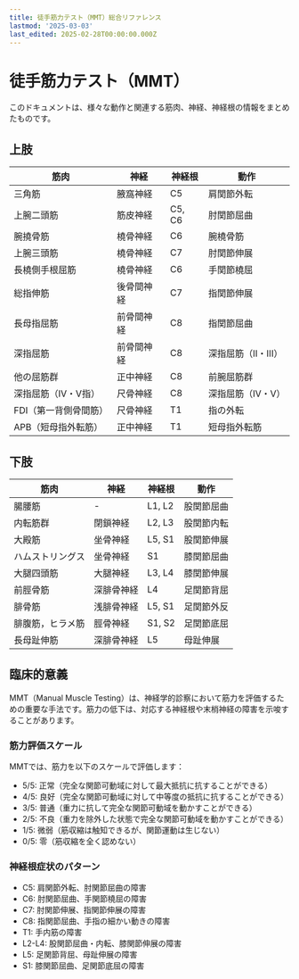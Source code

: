 ```yaml
---
title: 徒手筋力テスト（MMT）総合リファレンス
lastmod: '2025-03-03'
last_edited: 2025-02-28T00:00:00.000Z
---
```


# 徒手筋力テスト（MMT）

このドキュメントは、様々な動作と関連する筋肉、神経、神経根の情報をまとめたものです。

## 上肢

| 筋肉                  | 神経       | 神経根 | 動作                |
| --------------------- | ---------- | ------ | ------------------- |
| 三角筋                | 腋窩神経   | C5     | 肩関節外転          |
| 上腕二頭筋            | 筋皮神経   | C5, C6 | 肘関節屈曲          |
| 腕撓骨筋              | 橈骨神経   | C6     | 腕橈骨筋            |
| 上腕三頭筋            | 橈骨神経   | C7     | 肘関節伸展          |
| 長橈側手根屈筋        | 橈骨神経   | C6     | 手関節橈屈          |
| 総指伸筋              | 後骨間神経 | C7     | 指関節伸展          |
| 長母指屈筋            | 前骨間神経 | C8     | 指関節屈曲          |
| 深指屈筋              | 前骨間神経 | C8     | 深指屈筋（II・III） |
| 他の屈筋群            | 正中神経   | C8     | 前腕屈筋群          |
| 深指屈筋（IV・V指）   | 尺骨神経   | C8     | 深指屈筋（IV・V）   |
| FDI（第一背側骨間筋） | 尺骨神経   | T1     | 指の外転            |
| APB（短母指外転筋）   | 正中神経   | T1     | 短母指外転筋        |

## 下肢

| 筋肉             | 神経       | 神経根 | 動作       |
| ---------------- | ---------- | ------ | ---------- |
| 腸腰筋           | -          | L1, L2 | 股関節屈曲 |
| 内転筋群         | 閉鎖神経   | L2, L3 | 股関節内転 |
| 大殿筋           | 坐骨神経   | L5, S1 | 股関節伸展 |
| ハムストリングス | 坐骨神経   | S1     | 膝関節屈曲 |
| 大腿四頭筋       | 大腿神経   | L3, L4 | 膝関節伸展 |
| 前脛骨筋         | 深腓骨神経 | L4     | 足関節背屈 |
| 腓骨筋           | 浅腓骨神経 | L5, S1 | 足関節外反 |
| 腓腹筋，ヒラメ筋 | 脛骨神経   | S1, S2 | 足関節底屈 |
| 長母趾伸筋       | 深腓骨神経 | L5     | 母趾伸展   |

## 臨床的意義

MMT（Manual Muscle Testing）は、神経学的診察において筋力を評価するための重要な手法です。筋力の低下は、対応する神経根や末梢神経の障害を示唆することがあります。

### 筋力評価スケール

MMTでは、筋力を以下のスケールで評価します：

- 5/5: 正常（完全な関節可動域に対して最大抵抗に抗することができる）
- 4/5: 良好（完全な関節可動域に対して中等度の抵抗に抗することができる）
- 3/5: 普通（重力に抗して完全な関節可動域を動かすことができる）
- 2/5: 不良（重力を除外した状態で完全な関節可動域を動かすことができる）
- 1/5: 微弱（筋収縮は触知できるが、関節運動は生じない）
- 0/5: 零（筋収縮を全く認めない）

### 神経根症状のパターン

- C5: 肩関節外転、肘関節屈曲の障害
- C6: 肘関節屈曲、手関節橈屈の障害
- C7: 肘関節伸展、指関節伸展の障害
- C8: 指関節屈曲、手指の細かい動きの障害
- T1: 手内筋の障害
- L2-L4: 股関節屈曲・内転、膝関節伸展の障害
- L5: 足関節背屈、母趾伸展の障害
- S1: 膝関節屈曲、足関節底屈の障害
